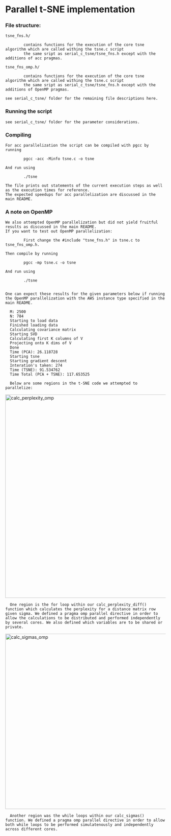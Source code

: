 # Parallel t-SNE implementation

### File structure:
    
    tsne_fns.h/
    
            contains functions for the execution of the core tsne algorithm which are called withing the tsne.c script
            the same sript as serial_c_tsne/tsne_fns.h except with the additions of acc pragmas.
            
    tsne_fns_omp.h/
    
            contains functions for the execution of the core tsne algorithm which are called withing the tsne.c script
            the same sript as serial_c_tsne/tsne_fns.h except with the additions of OpenMP pragmas.
            
    see serial_c_tsne/ folder for the remaining file descriptions here.
    
  ### Running the script
   
    see serial_c_tsne/ folder for the parameter considerations.
                         
                    
  ### Compiling 
  
    For acc parallelization the script can be compiled with pgcc by running
    
            pgcc -acc -Minfo tsne.c -o tsne
            
    And run using
    
            ./tsne
            
    The file prints out statements of the current execution steps as well as the execution times for reference.
    The expected speedups for acc parallelization are discussed in the main README.
    
### A note on OpenMP 
     
    We also attempted OpenMP parallelization but did not yield fruitful results as discussed in the main README.
    If you want to test out OpenMP parallelization:
            
            First change the #include "tsne_fns.h" in tsne.c to tsne_fns_omp.h.
            
    Then compile by running
            
            pgcc -mp tsne.c -o tsne
    
    And run using
    
            ./tsne
  
  
    One can expect these results for the given parameters below if running the OpenMP parallelization with the AWS instance type specified in the main README.
    
      M: 2500
      N: 784
      Starting to load data 
      Finished loading data 
      Calculating covariance matrix 
      Starting SVD 
      Calculating first K columns of V 
      Projecting onto K dims of V 
      Done 
      Time (PCA): 26.118728 
      Starting tsne 
      Starting gradient descent 
      Interation's taken: 274 
      Time (TSNE): 91.534762 
      Time Total (PCA + TSNE): 117.653525
      
      Below are some regions in the t-SNE code we attempted to parallelize:
      
<img width="637" alt="calc_perplexity_omp" src="https://user-images.githubusercontent.com/44482565/117675285-03880000-b1df-11eb-812c-082f64ae1cf7.png">
      
      One region is the for loop within our calc_perplexity_diff() function which calculates the perplexity for a distance matrix row given sigma. We defined a pragma omp parallel directive in order to allow the calculations to be distributed and performed independently by several cores. We also defined which variables are to be shared or private. 

<img width="549" alt="calc_sigmas_omp" src="https://user-images.githubusercontent.com/44482565/117675457-29150980-b1df-11eb-8b0a-28e1460ca5da.png">
      
      Another region was the while loops within our calc_sigmas() function. We defined a pragma omp parallel directive in order to allow both while loops to be performed simulatenously and independently across different cores. 
      
      
      
      
